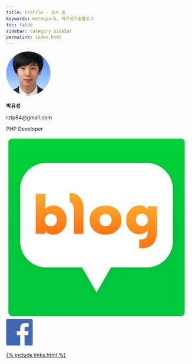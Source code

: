 ```yaml
---
title: Profile - 공사 중
keywords: meteopark, 박유성기술블로그
toc: false
sidebar: category_sidebar
permalink: index.html
---
```




<p align="center@"><img src="images/profile/itsme.png" style="width:120px; height:120px; object-fit:cover; border-radius: 50%;" /></p>
<p align="center@"><b>박유성</b></p>
<p align="center@">rzip84@gmail.com</p>
<p align="center@">PHP Developer</p>

<a target="_blank" href="https://rzip84.blog.me"><img src="images/icons/blog.jpg" class="mp-icon" />
<a target="_blank" href="https://rzip84.blog.me"><img src="images/icons/facebook.png" class="mp-icon" />


{% include links.html %}




